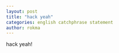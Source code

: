 ```yaml
---
layout: post
title: "hack yeah"
categories: english catchphrase statement
author: rokma
---
```


hack yeah!
